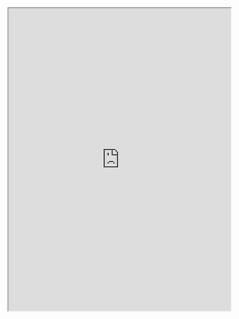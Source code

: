 <iframe src="https://www.codesters.com/embed/v1/preview/b6a1923ac4b54c4f9448e865f1604059/" height="680" width="500"></iframe>
